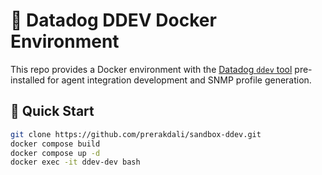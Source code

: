 # 🐶 Datadog DDEV Docker Environment

This repo provides a Docker environment with the [Datadog `ddev` tool](https://datadoghq.dev/integrations-core/ddev/cli) pre-installed for agent integration development and SNMP profile generation.

## 🚀 Quick Start

```bash
git clone https://github.com/prerakdali/sandbox-ddev.git
docker compose build
docker compose up -d
docker exec -it ddev-dev bash

